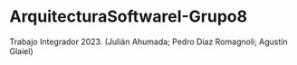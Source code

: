 # ArquitecturaSoftwareI-Grupo8
Trabajo Integrador 2023. (Julián Ahumada; Pedro Diaz Romagnoli; Agustín Glaiel) 
